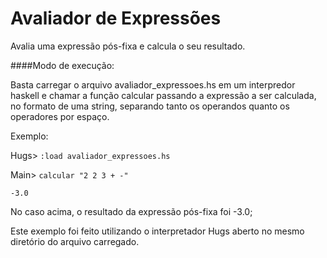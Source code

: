 Avaliador de Expressões
=======================

Avalia uma expressão pós-fixa e calcula o seu resultado.

####Modo de execução:

Basta carregar o arquivo avaliador_expressoes.hs em um interpredor haskell e chamar a função calcular passando a expressão a ser calculada, no formato de uma string, separando tanto os operandos quanto os operadores por espaço.

Exemplo:

Hugs> `:load avaliador_expressoes.hs`

Main> `calcular "2 2 3 + -"`

`-3.0`

No caso acima, o resultado da expressão pós-fixa foi -3.0;

Este exemplo foi feito utilizando o interpretador Hugs aberto no mesmo diretório do arquivo carregado.